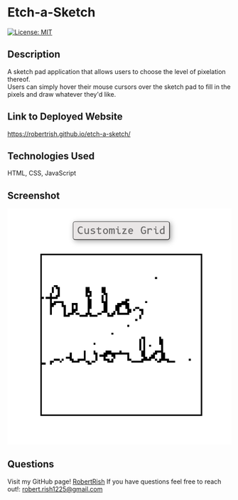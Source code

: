 # Etch-a-Sketch
[![License: MIT](https://img.shields.io/badge/License-MIT-yellow.svg)](https://opensource.org/licenses/MIT)

## Description
A sketch pad application that allows users to choose the level of pixelation thereof.  
Users can simply hover their mouse cursors over the sketch pad to fill in the pixels and draw whatever they'd like. 

## Link to Deployed Website
https://robertrish.github.io/etch-a-sketch/

## Technologies Used
HTML, CSS, JavaScript
      
## Screenshot
![screenshot of app](screenshot.png)

## Questions
Visit my GitHub page! [RobertRish](https://github.com/RobertRish)
If you have questions feel free to reach out!: robert.rish1225@gmail.com
